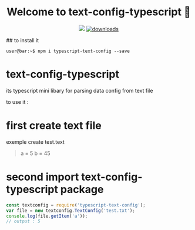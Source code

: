 <h1 align="center">Welcome to text-config-typescript 👋</h1>
<p align="center">
<p align="center">
  <img src="https://img.shields.io/npm/v/typescript-text-config.svg?orange=blue" />
  <a href="https://www.npmjs.com/package/typescript-text-config">
    <img alt="downloads" src="https://img.shields.io/npm/dm/readme-md-generator.svg?color=blue" target="_blank" />
  </a>
  
  
  
</p>
## to install it


```console
user@bar:~$ npm i typescript-text-config --save
```

# text-config-typescript
its typescript mini libary for parsing data config from text file 

to use it :
# first create text file
exemple create test.text
> a = 5 b = 45


# second import text-config-typescript package
```javascript
const textconfig = require('typescript-text-config');
var file = new textconfig.TextConfig('test.txt');
console.log(file.getItem('a'));
// output : 5
```
